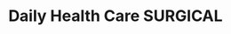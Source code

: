 ---
title: "Daily Health Care SURGICAL"
url: /karachi/daily-health-care-surgical/
shop: medical supply
---